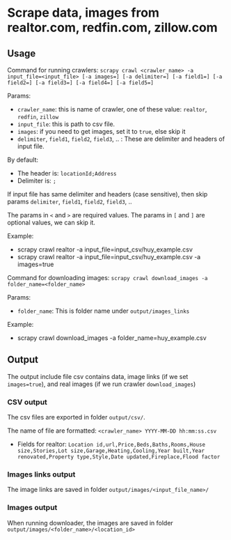 # Scrape data, images from realtor.com, redfin.com, zillow.com

## Usage

Command for running crawlers: `scrapy crawl <crawler_name> -a input_file=<input_file> [-a images=] [-a delimiter=] [-a field1=] [-a field2=] [-a field3=] [-a field4=] [-a field5=]`

Params:

- `crawler_name`: this is name of crawler, one of these value: `realtor`, `redfin`, `zillow`
- `input_file`: this is path to csv file.   
- `images`: if you need to get images, set it to `true`, else skip it
- `delimiter`, `field1`, `field2`, `field3`, .. : These are delimiter and headers of input file.

By default:
- The header is: `locationId;Address`
- Delimiter is: `;`

If input file has same delimiter and headers (case sensitive), then skip params `delimiter`, `field1`, `field2`, `field3`, .. 

The params in `<` and `>` are required values. The params in `[` and `]` are optional values, we can skip it.

Example:
- scrapy crawl realtor -a input_file=input_csv/huy_example.csv
- scrapy crawl realtor -a input_file=input_csv/huy_example.csv -a images=true


Command for downloading images: `scrapy crawl download_images -a folder_name=<folder_name>`

Params:

- `folder_name`: This is folder name under `output/images_links`

Example:
- scrapy crawl download_images -a folder_name=huy_example.csv

## Output

The output include file csv contains data, image links (if we set `images=true`), and real images (if we run crawler `download_images`) 

### CSV output

The csv files are exported in folder `output/csv/`. 

The name of file are formatted: `<crawler_name> YYYY-MM-DD hh:mm:ss.csv`

- Fields for realtor: `Location id,url,Price,Beds,Baths,Rooms,House size,Stories,Lot size,Garage,Heating,Cooling,Year built,Year renovated,Property type,Style,Date updated,Fireplace,Flood factor`

### Images links output

The image links are saved in folder `output/images/<input_file_name>/`

### Images output

When running downloader, the images are saved in folder `output/images/<folder_name>/<location_id>`
